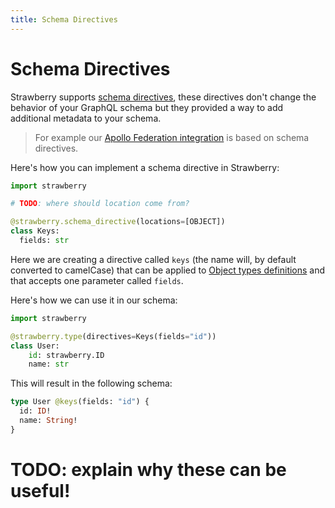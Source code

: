 ```yaml
---
title: Schema Directives
---
```


# Schema Directives

Strawberry supports
[schema directives](https://spec.graphql.org/June2018/#TypeSystemDirectiveLocation),
these directives don't change the behavior of your GraphQL schema but they
provided a way to add additional metadata to your schema.

> For example our [Apollo Federation integration](../guides/federation.md) is
> based on schema directives.

Here's how you can implement a schema directive in Strawberry:

```python
import strawberry

# TODO: where should location come from?

@strawberry.schema_directive(locations=[OBJECT])
class Keys:
  fields: str
```

Here we are creating a directive called `keys` (the name will, by default
converted to camelCase) that can be applied to
[Object types definitions](./object-types.md) and that accepts one parameter
called `fields`.

Here's how we can use it in our schema:

```python
import strawberry

@strawberry.type(directives=Keys(fields="id"))
class User:
    id: strawberry.ID
    name: str
```

This will result in the following schema:

```graphql
type User @keys(fields: "id") {
  id: ID!
  name: String!
}
```

# TODO: explain why these can be useful!
